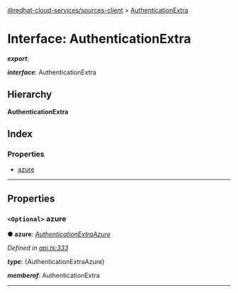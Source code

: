 [@redhat-cloud-services/sources-client](../README.md) > [AuthenticationExtra](../interfaces/authenticationextra.md)

# Interface: AuthenticationExtra

*__export__*: 

*__interface__*: AuthenticationExtra

## Hierarchy

**AuthenticationExtra**

## Index

### Properties

* [azure](authenticationextra.md#azure)

---

## Properties

<a id="azure"></a>

### `<Optional>` azure

**● azure**: *[AuthenticationExtraAzure](authenticationextraazure.md)*

*Defined in [api.ts:333](https://github.com/karelhala/javascript-clients/blob/master/packages/sources/api.ts#L333)*

*__type__*: {AuthenticationExtraAzure}

*__memberof__*: AuthenticationExtra

___

